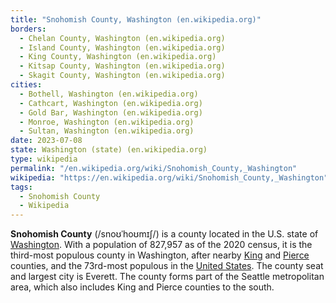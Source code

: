 ```yaml
---
title: "Snohomish County, Washington (en.wikipedia.org)"
borders:
  - Chelan County, Washington (en.wikipedia.org)
  - Island County, Washington (en.wikipedia.org)
  - King County, Washington (en.wikipedia.org)
  - Kitsap County, Washington (en.wikipedia.org)
  - Skagit County, Washington (en.wikipedia.org)
cities:
  - Bothell, Washington (en.wikipedia.org)
  - Cathcart, Washington (en.wikipedia.org)
  - Gold Bar, Washington (en.wikipedia.org)
  - Monroe, Washington (en.wikipedia.org)
  - Sultan, Washington (en.wikipedia.org)
date: 2023-07-08
state: Washington (state) (en.wikipedia.org)
type: wikipedia
permalink: "/en.wikipedia.org/wiki/Snohomish_County,_Washington"
wikipedia: "https://en.wikipedia.org/wiki/Snohomish_County,_Washington"
tags:
  - Snohomish County
  - Wikipedia
---
```

**Snohomish County** (/snoʊˈhoʊmɪʃ/) is a county located in the U.S. state of [Washington](/en.wikipedia.org/wiki/Washington_(state)). With a population of 827,957 as of the 2020 census, it is the third-most populous county in Washington, after nearby [King](/en.wikipedia.org/wiki/King_County,_Washington) and [Pierce](/en.wikipedia.org/wiki/Pierce_County,_Washington) counties, and the 73rd-most populous in the [United States](/en.wikipedia.org/wiki/United_States). The county seat and largest city is Everett. The county forms part of the Seattle metropolitan area, which also includes King and Pierce counties to the south.